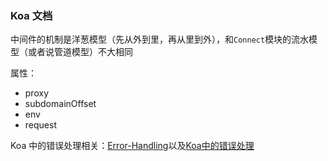 ### Koa 文档

中间件的机制是洋葱模型（先从外到里，再从里到外），和`Connect`模块的流水模型（或者说管道模型）不大相同

属性：

- proxy
- subdomainOffset
- env
- request

Koa 中的错误处理相关：[Error-Handling](https://github.com/koajs/koa/wiki/Error-Handling)以及[Koa中的错误处理](https://www.cnblogs.com/Wayou/p/error_handling_in_koajs.html)